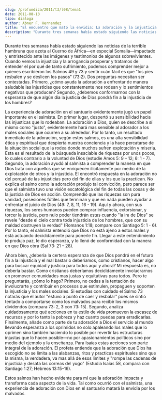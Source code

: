 ```yaml
---
slug: /profundiza/2011/t3/l08/tema1
date: 2011-08-13
tipo: dialoga
author: Abner F. Hernandez
title: "El encuentro que mató la envidia: La adoración y la injusticia Social"
description: "Durante tres semanas había estado siguiendo las noticias de la terrible  hambruna que azota al Cuerno de África—en especial Somalia—impactado y  entristecido ante las imágenes y testimonios de algunos sobrevivientes. Cuando  vemos la injusticia y la arrogancia prosperar y trat..."
---
```


Durante tres semanas había estado siguiendo las noticias de la terrible hambruna que azota al Cuerno de África—en especial Somalia—impactado y entristecido ante las imágenes y testimonios de algunos sobrevivientes. Cuando vemos la injusticia y la arrogancia prosperar y tratamos de entender el por qué de tanto sufrimiento, podemos comprender mejor a quienes escribieron los Salmos 49 y 73 y sentir cuán fácil es que "los pies resbalen y se deslicen los pasos" (73:2). Dos preguntas necesitan ser contestadas. Primero, ¿cómo ayuda la adoración a enfrentar de manera saludable las injusticias que constantemente nos rodean y lo sentimientos negativos que producen? Segundo, ¿debemos conformarnos con la esperanza de que algún día la justicia de Dios pondrá fin a la injusticia de los hombres?

La experiencia de adoración en el santuario evidentemente jugó un papel importante en el salmista. En primer lugar, despertó su sensibilidad hacia las injusticas que lo rodeaban. La adoración a Dios, quien se describe a sí mismo como "justo", evidentemente hará mas sensible al adorador a los males sociales que ocurren a su alrededor. Por lo tanto, un resultado inmediato de la adoración, según estos salmos, es una alta sensibilidad ética y espiritual que despierta nuestra conciencia y la hace percatarse de la situación social que la rodea donde muchos sufren explotación y miseria. Esta es el resultado de la búsqueda insaciable de riquezas por unos pocos, lo cuales contrario a la voluntad de Dios (estudie Amos 5: 9 – 12; 6: 1 - 7). Segundo, la adoración ayudó al salmista a comprender la manera en que Dios trata con aquellos que se enriquecen ilícitamente por medio de la explotación de otros y la injusticia. El encontró respuesta en la adoración no del porqué de las injusticias pero del fin de ellas y los que la practican. No explica el salmo como la adoración produjo tal convicción, pero parece ser que el salmista tuvo una visión escatológica del fin de todas las cosas y de la justicia de Dios en acción. Comprendió que las riquezas son pura vanidad, posesiones fútiles que terminan y que en nada pueden ayudar a enfrentar el juicio de Dios (49: 7, 8, 11, 16 - 19). Aquí y ahora, con sus riquezas, los seres humanos pueden comprar influencia, extorsionar, y torcer la justicia, pero nulo poder tiendrán estas cuando "la ira de Dios" se revele "desde el cielo contra toda injusticia de los hombres, que con su maldad obstruyen la verdad" (Romanos 1:18; compare con Santiago 5: 1 - 6). Por lo tanto, el salmista entendió que Dios no está ajeno a estos males y está actuando decididamente para ponerle fin. Llegar a este entendimiento le produjo paz, le dio esperanza, y lo llenó de conformidad con la manera en que Dios obra (Sal 73: 21 – 28).

Ahora bien, ¿debería la certera esperanza de que Dios pondrá en el futuro fin a la injusticia y el mal bastar o deberíamos, como cristianos, hacer algo para buscar equidad y justicia para todos aquí y ahora? Mi respuesta es, no debería bastar. Como cristianos deberíamos decididamente involucrarnos en promover comunidades mas justas y equitativas para todos. Pero te preguntarás, ¿cómo lo hago? Primero, no cedas a la tentación de involucrarte y contribuir en procesos que estimulen, propaguen y soporten la injusticia y los males sociales. Si estudias con cuidado el Salmo 73 notarás que el autor "estuvo a punto de caer y resbalar" pues se sintió tentado a comportarse como los malvados para recibir los mismos dividendos (compara 73: 2, 3 con 73: 15). Segundo, analiza cuidadosamente qué acciones en tu estilo de vida promueven la escasez de recursos y por lo tanto la pobreza y haz cuanto puedas para erradicarlas. Finalmente, añade como parte de tu adoración a Dios el servicio al mundo llevando esperanza a los oprimidos no solo apaleando los males que lo oprimen sino también haciendo lo posible por revertir las estructuras injustas que lo hacen posible—no por apasionamientos políticos sino por medio del ejemplo y la enseñanza. Para Isaías estas acciones son parte integral de la adoración. El profeta entiende que la adoración que Dios ha escogido no se limita a las alabanzas, ritos y practicas espirituales sino que la misma, la verdadera, va mas allá de esos limites y "rompe las cadenas de injusticia y desata las correas del yugo" (Estudia Isaías 58, compara con Santiago 1:27; Hebreos 13:15–16).

Estos salmos han hecho evidente para mí que la adoración impacta y transforma cada aspecto de la vida. Tal como ocurrió con el salmista, una experiencia de adoración con Dios en el santuario matará la envidia por los malvados.
